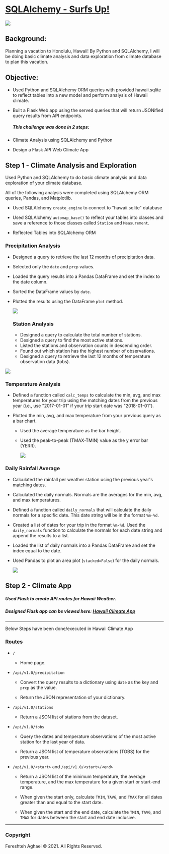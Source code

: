 # [SQLAlchemy - Surfs Up!](https://github.com/fereshtehaghaei/SQLAlchemy-Challenge)

![](Images/surfs-up.png)



## Background: 

Planning a vacation to Honolulu, Hawaii! By Python and SQLAlchemy, I will be doing basic climate analysis and data exploration from climate database to plan this vacation. 



## Objective: 

- Used Python and SQLAlchemy ORM queries with provided hawaii.sqlite to reflect tables into a new model and perform analysis of Hawaii climate.

- Built a Flask Web app using the served queries that will return JSONified query results from API endpoints.

  

  ##### This challenge was done in 2 steps:

- Climate Analysis using SQLAlchemy and Python

- Design a Flask API Web Climate App

  

## Step 1 - Climate Analysis and Exploration

Used Python and SQLAlchemy to do basic climate analysis and data exploration of your climate database. 

All of the following analysis were completed using SQLAlchemy ORM queries, Pandas, and Matplotlib.

- Used SQLAlchemy `create_engine` to connect to "hawaii.sqlite" database

* Used SQLAlchemy `automap_base()` to reflect your tables into classes and save a reference to those classes called `Station` and `Measurement`.

* Reflected Tables into SQLAlchemy ORM

  

### Precipitation Analysis

* Designed a query to retrieve the last 12 months of precipitation data.

* Selected only the `date` and `prcp` values.

* Loaded the query results into a Pandas DataFrame and set the index to the date column.

* Sorted the DataFrame values by `date`.

* Plotted the results using the DataFrame `plot` method.

  ![](Images/precipitation.png)

  

  ### Station Analysis

  - Designed a query to calculate the total number of stations.
  - Designed a query to find the most active stations.
  - Listed the stations and observation counts in descending order.
  - Found out which station has the highest number of observations.
  - Designed a query to retrieve the last 12 months of temperature observation data (tobs).

![](Images/temperature_vs_frequency.png)



### Temperature Analysis

* Defined a function called  `calc_temps` to calculate the min, avg, and max temperatures for your trip using the matching dates from the previous year (i.e., use "2017-01-01" if your trip start date was "2018-01-01").

* Plotted the min, avg, and max temperature from your previous query as a bar chart.

  * Used the average temperature as the bar height.

  * Used the peak-to-peak (TMAX-TMIN) value as the y error bar (YERR).

    ![](Images/trip_average_temperature.png)

### Daily Rainfall Average

* Calculated the rainfall per weather station using the previous year's matching dates.

* Calculated the daily normals. Normals are the averages for the min, avg, and max temperatures.

* Defined a function called `daily_normals` that will calculate the daily normals for a specific date. This date string will be in the format `%m-%d`.

* Created a list of dates for your trip in the format `%m-%d`. Used the `daily_normals` function to calculate the normals for each date string and append the results to a list.

* Loaded the list of daily normals into a Pandas DataFrame and set the index equal to the date.

* Used Pandas to plot an area plot (`stacked=False`) for the daily normals.

  ![](Images/daily_area_plot.png)



## Step 2 - Climate App

##### Used Flask to create API routes for Hawaii Weather.

##### Designed Flask app can be viewed here: [Hawaii Climate App](https://github.com/fereshtehaghaei/Climate-Analysis-SQLAlchemy/blob/master/my_app.py)

------

Below Steps have been done/executed in Hawaii Climate App

### Routes

* `/`
  * Home page.

* `/api/v1.0/precipitation`

  * Convert the query results to a dictionary using `date` as the key and `prcp` as the value.

  * Return the JSON representation of your dictionary.

* `/api/v1.0/stations`

  * Return a JSON list of stations from the dataset.

* `/api/v1.0/tobs`
  * Query the dates and temperature observations of the most active station for the last year of data.

  * Return a JSON list of temperature observations (TOBS) for the previous year.

* `/api/v1.0/<start>` and `/api/v1.0/<start>/<end>`

  * Return a JSON list of the minimum temperature, the average temperature, and the max temperature for a given start or start-end range.

  * When given the start only, calculate `TMIN`, `TAVG`, and `TMAX` for all dates greater than and equal to the start date.

  * When given the start and the end date, calculate the `TMIN`, `TAVG`, and `TMAX` for dates between the start and end date inclusive.



- - -

### Copyright

Fereshteh Aghaei © 2021. All Rights Reserved.